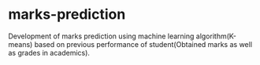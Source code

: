 # marks-prediction
Development of marks prediction using machine learning algorithm(K-means) based on previous performance of student(Obtained marks as well as grades in academics).
